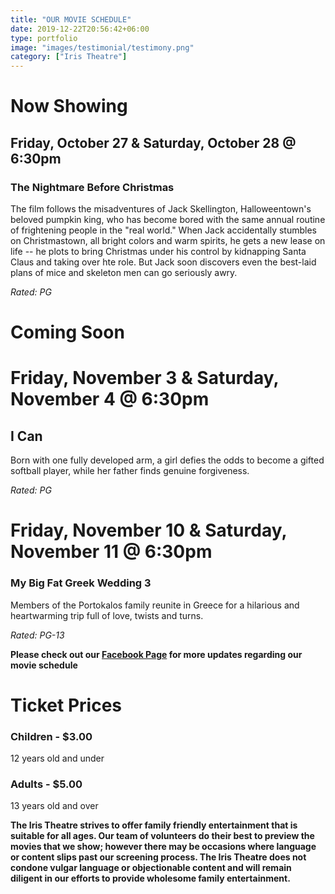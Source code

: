 ```yaml
---
title: "OUR MOVIE SCHEDULE"
date: 2019-12-22T20:56:42+06:00
type: portfolio
image: "images/testimonial/testimony.png"
category: ["Iris Theatre"]
---
```


# Now Showing

## Friday, October 27 & Saturday, October 28 @ 6:30pm

### The Nightmare Before Christmas

The film follows the misadventures of Jack Skellington, Halloweentown's beloved pumpkin king, who has become bored with the same annual routine of frightening people in the "real world." When Jack accidentally stumbles on Christmastown, all bright colors and warm spirits, he gets a new lease on life -- he plots to bring Christmas under his control by kidnapping Santa Claus and taking over hte role. But Jack soon discovers even the best-laid plans of mice and skeleton men can go seriously awry.

_Rated: PG_

# Coming Soon

# Friday, November 3 & Saturday, November 4 @ 6:30pm

## I Can

Born with one fully developed arm, a girl defies the odds to become a gifted softball player, while her father finds genuine forgiveness. 

_Rated: PG_

# Friday, November 10 & Saturday, November 11 @ 6:30pm
### My Big Fat Greek Wedding 3

Members of the Portokalos family reunite in Greece for a hilarious and heartwarming trip full of love, twists and turns.

_Rated: PG-13_






**Please check out our [Facebook Page](https://www.facebook.com/Themotzingcenter/) for more updates regarding our movie schedule**

# Ticket Prices

### Children - $3.00
12 years old and under

### Adults - $5.00 
13 years old and over

**The Iris Theatre strives to offer family friendly entertainment that is suitable for all ages. Our team of volunteers do their best to preview the movies that we show; however there may be occasions where language or content slips past our screening process. The Iris Theatre does not condone vulgar language or objectionable content and will remain diligent in our efforts to provide wholesome family entertainment.**
